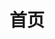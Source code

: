 ---
layout: locationhome-seattle
title: 首页
permalink: /cn/seattle/
locale: cn
order: 1
businessHours: Business Hours
hours: 
  Mon: 2:30 PM - 9:00 PM
  Tue: 2:30 PM - 9:00 PM
  Wed: 2:30 PM - 9:00 PM
  Thu: 2:30 PM - 9:00 PM
  Fri: 2:30 PM - 9:00 PM
  Sat: 10:00 AM - 9:00 PM
  Sun: 1:00 PM - 9:00 PM
background: /locations/seattle/images/seattle.png
embedmapsrc: https://www.google.com/maps/embed?pb=!1m18!1m12!1m3!1d23146.917036079045!2d-122.167955335536!3d47.65119959773146!2m3!1f0!2f0!3f0!3m2!1i1024!2i768!4f13.1!3m3!1m2!1s0x54906d6b64401f15%3A0x3a3c668ce22d5e87!2s4006%20148th%20Ave%20NE%2C%20Redmond%2C%20WA%2098052!5e0!3m2!1sen!2sus!4v1725983660733!5m2!1sen!2sus
embedmapsrc2: https://www.google.com/maps/embed/v1/place?q=18120+97th+AVE+NE,+Bothell+WA+98011&key=AIzaSyBFw0Qbyq9zTFTd-tUY6dZWTgaQzuU17R8
embedmapsrc3: https://www.google.com/maps/embed/v1/place?q=14205+SE+36th+ST,+Suite+100,+Bellevue,+WA+98006&key=AIzaSyBFw0Qbyq9zTFTd-tUY6dZWTgaQzuU17R8
---